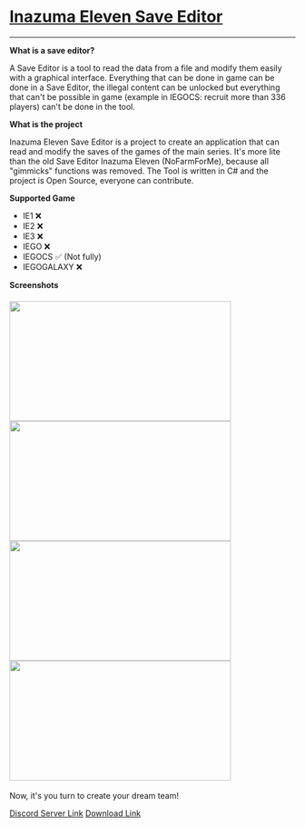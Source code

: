 # [Inazuma Eleven Save Editor](https://github.com/Tiniifan/InazumaElevenSaveEditor/releases/tag/latest)
___________________________________________________________________________
**What is a save editor?**

A Save Editor is a tool to read the data from a file and modify them easily with a graphical interface.
Everything that can be done in game can be done in a Save Editor, the illegal content can be unlocked but everything that can't be possible in game (example in IEGOCS: recruit more than 336 players) can't be done in the tool.

**What is the project**

Inazuma Eleven Save Editor is a project to create an application that can read and modify the saves of the games of the main series. It's more lite than the old Save Editor Inazuma Eleven (NoFarmForMe), because all "gimmicks" functions was removed. The Tool is written in C# and the project is Open Source, everyone can contribute.

**Supported Game**
- IE1 ❌
- IE2 ❌
- IE3 ❌
- IEGO ❌
- IEGOCS ✅  (Not fully)
- IEGOGALAXY ❌

**Screenshots**

<h4> 
    <a href="url"><img src="https://i.imgur.com/op1mGIg.png" height="211" width="390" ></a>
    <a href="url"><img src="https://i.imgur.com/gknb5iZ.png" height="211" width="390" ></a>
    <a href="url"><img src="https://i.imgur.com/xDc9tFk.png" height="211" width="390" ></a>
    <a href="url"><img src="https://i.imgur.com/MyjoGAq.png" height="211" width="390" ></a>
    <div style="clear: left;"/>
</h4>

Now, it's you turn to create your dream team!

[Discord Server Link](https://discord.gg/3FpDBSz)
[Download Link](https://github.com/Tiniifan/InazumaElevenSaveEditor/releases/tag/latest)
